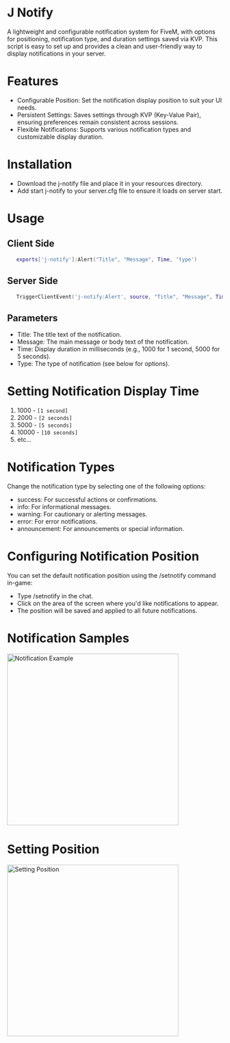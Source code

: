 # J Notify
A lightweight and configurable notification system for FiveM, with options for positioning, notification type, and duration settings saved via KVP. This script is easy to set up and provides a clean and user-friendly way to display notifications in your server.

# Features
* Configurable Position: Set the notification display position to suit your UI needs.
* Persistent Settings: Saves settings through KVP (Key-Value Pair), ensuring preferences remain consistent across sessions.
* Flexible Notifications: Supports various notification types and customizable display duration.

# Installation
* Download the j-notify file and place it in your resources directory.
* Add start j-notify to your server.cfg file to ensure it loads on server start.

# Usage

## Client Side
```lua
   exports['j-notify']:Alert("Title", "Message", Time, 'type')

```
## Server Side
```lua
   TriggerClientEvent('j-notify:Alert', source, "Title", "Message", Time, 'type')

```

## Parameters
* Title: The title text of the notification.
* Message: The main message or body text of the notification.
* Time: Display duration in milliseconds (e.g., 1000 for 1 second, 5000 for 5 seconds).
* Type: The type of notification (see below for options).

# Setting Notification Display Time
   1. 1000 - `[1 second]`
   2. 2000 - `[2 seconds]`
   3. 5000 - `[5 seconds]`
   4. 10000 - `[10 seconds]`
   5. etc...

# Notification Types

Change the notification type by selecting one of the following options:

* success: For successful actions or confirmations.
* info: For informational messages.
* warning: For cautionary or alerting messages.
* error: For error notifications.
* announcement: For announcements or special information.

# Configuring Notification Position
You can set the default notification position using the /setnotify command in-game:

* Type /setnotify in the chat.
* Click on the area of the screen where you'd like notifications to appear.
* The position will be saved and applied to all future notifications.

# Notification Samples

<img src="https://r2.fivemanage.com/WcNmcqGHf2fa5LZLnVlft/images/notify.png" alt="Notification Example" width="400"/>

# Setting Position

<img src="https://r2.fivemanage.com/WcNmcqGHf2fa5LZLnVlft/images/set_notify.png" alt="Setting Position" width="400"/>
